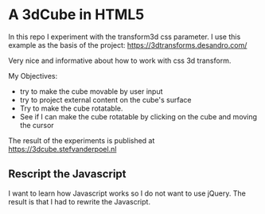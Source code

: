 # A 3dCube in HTML5

In this repo I experiment with the transform3d css parameter. I use this example as the basis of the project:
https://3dtransforms.desandro.com/

Very nice and informative about how to work with css 3d transform.

My Objectives:
- try to make the cube movable by user input
- try to project external content on the cube's surface
- Try to make the cube rotatable.
- See if I can make the cube rotatable by clicking on the cube and moving the cursor

The result of the experiments is published at https://3dcube.stefvanderpoel.nl

## Rescript the Javascript

I want to learn how Javascript works so I do not want to use jQuery. The result is that I had to rewrite the Javascript.
